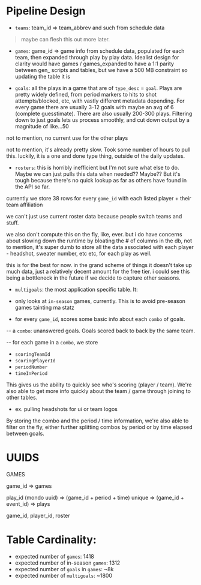 
# Pipeline Design

- `teams`: team_id => team_abbrev and such from schedule data
> maybe can flesh this out more later.

-  `games`: game_id => game info from schedule data, populated for each team, then expanded through play by play data. Idealist design for clarity would have games / games_expanded to have a 1:1 parity between gen_ scripts and tables, but we have a 500 MB constraint so updating the table it is 

- `goals`: all the plays in a game that are of `type_desc` = `goal`. Plays are pretty widely defined, from period markers to hits to shot attempts/blocked, etc, with vastly different metadata depending. For every game there are usually 3-12 goals with maybe an avg of 6 (complete guesstimate). There are also usually 200-300 plays. Filtering down to just goals lets us process smoothly, and cut down output by a magnitude of like...50

not to mention, no current use for the other plays

not to mention, it's already pretty slow. Took some number of hours to pull this. luckily, it is a one and done type thing, outside of the daily updates.

- `rosters`: this is horribly inefficient but I'm not sure what else to do. Maybe we can just pulls this data when needed?? Maybe?? But it's tough because there's no quick lookup as far as others have found in the API so far.

currently we store 38 rows for every `game_id` with each listed player + their team affiliation

we can't just use current roster data because people switch teams and stuff.

we also don't compute this on the fly, like, ever. but i do have concerns about slowing down the runtime by bloating the # of columns in the db, not to mention, it's super dumb to store all the data associated with each player - headshot, sweater number, etc etc, for each play as well. 

this is for the best for now. in the grand scheme of things it doesn't take up much data, just a relatively decent amount for the free tier. i could see this being a bottleneck in the future if we decide to capture other seasons.

- `multigoals`: the most application specific table. It:

- only looks at `in-season` games, currently. This is to avoid pre-season games tainting ma statz

- for every `game_id`, scores some basic info about each `combo` of goals. 

-- a `combo`: unanswered goals. Goals scored back to back by the same team. 

-- for each game in a `combo`, we store 
 * `scoringTeamId`
 * `scoringPlayerId`
 * `periodNumber`
 *  `timeInPeriod`

This gives us the ability to quickly see who's scoring (player / team). We're also able to get more info quickly about the team / game through joining to other tables.

- ex. pulling headshots for ui or team logos

By storing the combo and the period / time information, we're also able to filter on the fly, either further splitting combos by period or by time elapsed between goals.


# UUIDS

GAMES

game_id => games

play_id (mondo uuid) => (game_id + period + time) unique => (game_id + event_id) => plays

game_id, player_id, roster

# Table Cardinality:

- expected number of `games`: 1418
- expected number of in-season `games`: 1312
- expected number of `goals` in `games`: ~8k
- expected number of `multigoals`: ~1800